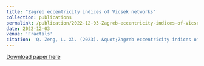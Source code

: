 ```yaml
---
title: "Zagreb eccentricity indices of Vicsek networks"
collection: publications
permalink: /publication/2022-12-03-Zagreb-eccentricity-indices-of-Vicsek-networks
date: 2022-12-03
venue: 'Fractals'
citation: 'Q. Zeng, L. Xi. (2023). &quot;Zagreb eccentricity indices of Vicsek networks.&quot; <i>Fractals</i>. 30(9) 2250195.'
---
```



[Download paper here](http://academicpages.github.io/files/230202.pdf)

